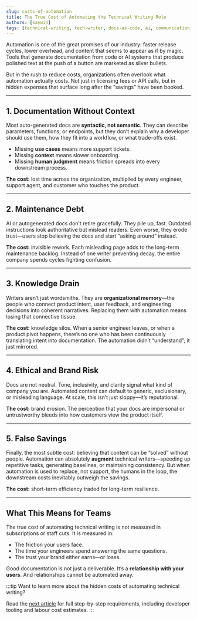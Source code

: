 ```yaml
---
slug: costs-of-automation
title: The True Cost of Automating the Technical Writing Role
authors: [kaywin]
tags: [technical-writing, tech-writer, docs-as-code, ai, communication, documentation, artificial-intelligence, automation]
---
```


Automation is one of the great promises of our industry: faster release cycles, lower overhead, and content that seems to appear as if by magic. Tools that generate documentation from code or AI systems that produce polished text at the push of a button are marketed as silver bullets.

But in the rush to reduce costs, organizations often overlook what automation actually costs. Not just in licensing fees or API calls, but in hidden expenses that surface long after the “savings” have been booked.

---

## 1. Documentation Without Context
Most auto-generated docs are **syntactic, not semantic**. They can describe parameters, functions, or endpoints, but they don’t explain why a developer should use them, how they fit into a workflow, or what trade-offs exist.  

- Missing **use cases** means more support tickets.  
- Missing **context** means slower onboarding.  
- Missing **human judgment** means friction spreads into every downstream process.  

**The cost:** lost time across the organization, multiplied by every engineer, support agent, and customer who touches the product.

---

## 2. Maintenance Debt
AI or autogenerated docs don’t retire gracefully. They pile up, fast. Outdated instructions look authoritative but mislead readers. Even worse, they erode trust—users stop believing the docs and start “asking around” instead.  

**The cost:** invisible rework. Each misleading page adds to the long-term maintenance backlog. Instead of one writer preventing decay, the entire company spends cycles fighting confusion.

---

## 3. Knowledge Drain
Writers aren’t just wordsmiths. They are **organizational memory**—the people who connect product intent, user feedback, and engineering decisions into coherent narratives. Replacing them with automation means losing that connective tissue.  

**The cost:** knowledge silos. When a senior engineer leaves, or when a product pivot happens, there’s no one who has been continuously translating intent into documentation. The automation didn’t “understand”; it just mirrored.

---

## 4. Ethical and Brand Risk
Docs are not neutral. Tone, inclusivity, and clarity signal what kind of company you are. Automated content can default to generic, exclusionary, or misleading language. At scale, this isn’t just sloppy—it’s reputational.  

**The cost:** brand erosion. The perception that your docs are impersonal or untrustworthy bleeds into how customers view the product itself.

---

## 5. False Savings
Finally, the most subtle cost: believing that content can be “solved” without people. Automation can absolutely **augment** technical writers—speeding up repetitive tasks, generating baselines, or maintaining consistency. But when automation is used to replace, not support, the humans in the loop, the downstream costs inevitably outweigh the savings.  

**The cost:** short-term efficiency traded for long-term resilience.

---

## What This Means for Teams
The true cost of automating technical writing is not measured in subscriptions or staff cuts. It is measured in:  

- The friction your users face.  
- The time your engineers spend answering the same questions.  
- The trust your brand either earns—or loses.  

Good documentation is not just a deliverable. It’s a **relationship with your users**. And relationships cannot be automated away.

:::tip
Want to learn more about the hidden costs of automating technical writing?  

Read the [next article](/blog/automation-action-plan) for full step-by-step requirements, including developer tooling and labour cost estimates.
:::